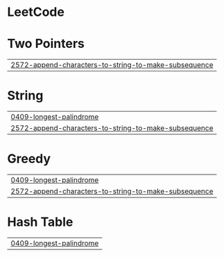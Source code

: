 # LeetCode


# Two Pointers
|  |
| ------- |
| [2572-append-characters-to-string-to-make-subsequence](https://github.com/AM-ES-94/LeetCode/tree/master/2572-append-characters-to-string-to-make-subsequence) |
# String
|  |
| ------- |
| [0409-longest-palindrome](https://github.com/AM-ES-94/LeetCode/tree/master/0409-longest-palindrome) |
| [2572-append-characters-to-string-to-make-subsequence](https://github.com/AM-ES-94/LeetCode/tree/master/2572-append-characters-to-string-to-make-subsequence) |
# Greedy
|  |
| ------- |
| [0409-longest-palindrome](https://github.com/AM-ES-94/LeetCode/tree/master/0409-longest-palindrome) |
| [2572-append-characters-to-string-to-make-subsequence](https://github.com/AM-ES-94/LeetCode/tree/master/2572-append-characters-to-string-to-make-subsequence) |
# Hash Table
|  |
| ------- |
| [0409-longest-palindrome](https://github.com/AM-ES-94/LeetCode/tree/master/0409-longest-palindrome) |